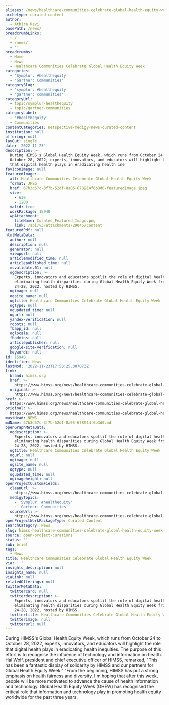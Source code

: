 ```yaml
---
aliases: /news/healthcare-communities-celebrate-global-health-equity-week
archetype: curated-content
author:
  - Athira Ravi
basePath: /news/
breadcrumbLinks:
  - /
  - /news/
  - ''
breadcrumbs:
  - Home
  - News
  - Healthcare Communities Celebrate Global Health Equity Week
categories:
  - 'Symplur: #healthequity'
  - 'Gartner: Communities'
categorySlug:
  - 'symplur: #healthequity'
  - 'gartner: communities'
categoryUrl:
  - topic/symplur-healthequity
  - topic/gartner-communities
categoryLabel:
  - '#healthequity'
  - Communities
contentCategories: netspective-medigy-news-curated-content
institution: null
offering: null
layOut: single
date: '2022-11-23'
description: >-
  During HIMSS's Global Health Equity Week, which runs from October 24 to
  October 28, 2022, experts, innovators, and educators will highlight the role
  that digital health plays in eradicating health ine
favIconImage: null
featuredImage:
  alt: Healthcare Communities Celebrate Global Health Equity Week
  format: JPEG
  href: 67b3d57c-3f7b-52df-8a05-678914f6b3d0-featuredImage.jpeg
  size:
    - 630
    - 1200
  valid: true
  workPackage: 15940
  wpAttachment:
    fileName: Curated_Featured_Image.png
    link: /api/v3/attachments/29045/content
featuredPdf: null
htmlMetaData:
  author: null
  description: null
  generator: null
  viewport: null
  articlemodified_time: null
  articlepublished_time: null
  msvalidate.01: null
  ogdescription: >-
    Experts, innovators and educators spotlit the role of digital health in
    eliminating health disparities during Global Health Equity Week from Oct.
    24-28, 2022, hosted by HIMSS.
  ogimage: null
  ogsite_name: null
  ogtitle: Healthcare Communities Celebrate Global Health Equity Week
  ogtype: null
  ogupdated_time: null
  ogurl: null
  yandex-verification: null
  robots: null
  fbapp_id: null
  oglocale: null
  fbadmins: null
  articlepublisher: null
  google-site-verification: null
  keywords: null
id: 15940
identifier: News
lastMod: '2022-11-23T17:50:25.307073Z'
link:
  brand: himss.org
  href: >-
    https://www.himss.org/news/healthcare-communities-celebrate-global-health-equity-week
  original: >-
    https://www.himss.org/news/healthcare-communities-celebrate-global-health-equity-week
href: >-
  https://www.himss.org/news/healthcare-communities-celebrate-global-health-equity-week
original: >-
  https://www.himss.org/news/healthcare-communities-celebrate-global-health-equity-week
mastHead: NEWS
mdName: 67b3d57c-3f7b-52df-8a05-678914f6b3d0.md
openGraphMetaData:
  ogdescription: >-
    Experts, innovators and educators spotlit the role of digital health in
    eliminating health disparities during Global Health Equity Week from Oct.
    24-28, 2022, hosted by HIMSS.
  ogtitle: Healthcare Communities Celebrate Global Health Equity Week
  ogurl: null
  ogimage: null
  ogsite_name: null
  ogtype: null
  ogupdated_time: null
  ogimageheight: null
openProjectCustomFields:
  cleanUrl: >-
    https://www.himss.org/news/healthcare-communities-celebrate-global-health-equity-week
  medigyTopics:
    - 'Symplur: #healthequity'
    - 'Gartner: Communities'
  sourceUrl: >-
    https://www.himss.org/news/healthcare-communities-celebrate-global-health-equity-week
openProjectWorkPackageType: Curated Content
searchCategory: News
slug: himss-healthcare-communities-celebrate-global-health-equity-week
source: open-project-curations
status: ''
sub: brief
tags:
  - News
title: Healthcare Communities Celebrate Global Health Equity Week
via: ' '
insights_description: null
insights_name: null
viaLink: null
relatedOfferings: null
twitterMetaData:
  twittercard: null
  twitterdescription: >-
    Experts, innovators and educators spotlit the role of digital health in
    eliminating health disparities during Global Health Equity Week from Oct.
    24-28, 2022, hosted by HIMSS.
  twittertitle: Healthcare Communities Celebrate Global Health Equity Week
  twitterimage: null
  twitterurl: null
---
```

<p>During HIMSS's Global Health Equity Week, which runs from October 24 to October 28, 2022, experts, innovators, and educators will highlight the role that digital health plays in eradicating health inequities. The purpose of this effort is to recognise the influence of technology and information on health. Hal Wolf, president and chief executive officer of HIMSS, remarked, "This has been a fantastic display of solidarity by HIMSS and our partners for Global Health Equity Week." "From the beginning, HIMSS has put a strong emphasis on health fairness and diversity. I'm hoping that after this week, people will be more motivated to advance the cause of health information and technology. Global Health Equity Week (GHEW) has recognised the critical role that information and technology play in promoting health equity worldwide for the past three years.</p>